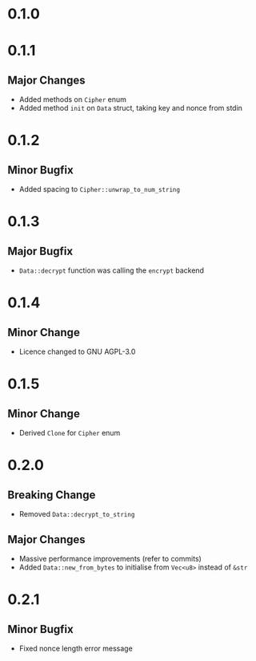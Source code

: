 # 0.1.0

# 0.1.1
## Major Changes
* Added methods on `Cipher` enum
* Added method `init` on `Data` struct, taking key and nonce from stdin

# 0.1.2
## Minor Bugfix
* Added spacing to `Cipher::unwrap_to_num_string`

# 0.1.3
## Major Bugfix
* `Data::decrypt` function was calling the `encrypt` backend

# 0.1.4
## Minor Change
* Licence changed to GNU AGPL-3.0

# 0.1.5
## Minor Change
* Derived `Clone` for `Cipher` enum

# 0.2.0
## Breaking Change
* Removed `Data::decrypt_to_string`
## Major Changes
* Massive performance improvements (refer to commits)
* Added `Data::new_from_bytes` to initialise from `Vec<u8>` instead of `&str`

# 0.2.1
## Minor Bugfix
* Fixed nonce length error message